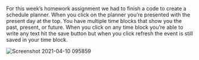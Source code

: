 For this week’s homework assignment we had to finish a code to create a schedule planner. When you click on the planner you’re presented with the present day at the top. You have multiple time blocks that show you the past, present, or future. When you click on any time block you’re able to write any text hit the save button but when you click refresh the event is still saved in your time block.


![Screenshot 2021-04-10 095859](https://user-images.githubusercontent.com/73040685/114278278-e267a000-99e3-11eb-8d10-211f323fcbc5.png)
